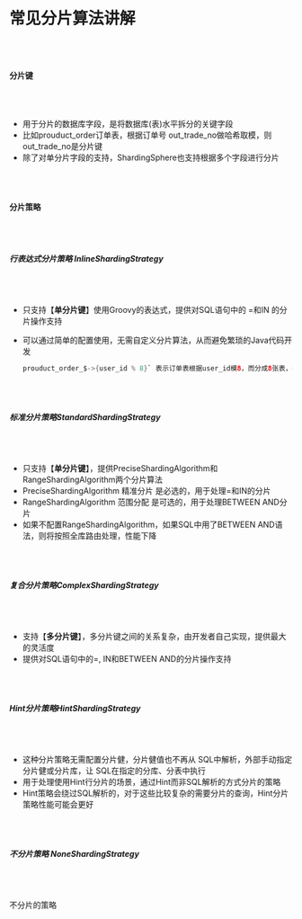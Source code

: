 # **常见分片算法讲解**

 <br></br>

#### 分片键

 <br></br>

- 用于分片的数据库字段，是将数据库(表)水平拆分的关键字段
- 比如prouduct_order订单表，根据订单号 out_trade_no做哈希取模，则out_trade_no是分片键
- 除了对单分片字段的支持，ShardingSphere也支持根据多个字段进行分片

 <br></br>

#### 分片策略

 <br></br>

##### 行表达式分片策略 InlineShardingStrategy

 <br></br>

- 只支持【**单分片键**】使用Groovy的表达式，提供对SQL语句中的 =和IN 的分片操作支持

- 可以通过简单的配置使用，无需自定义分片算法，从而避免繁琐的Java代码开发

  ```java
  prouduct_order_$->{user_id % 8}` 表示订单表根据user_id模8，而分成8张表，表名称为`prouduct_order_0`到`prouduct_order_7
  ```

 <br></br>

##### 标准分片策略StandardShardingStrategy

 <br></br>

- 只支持【**单分片键**】，提供PreciseShardingAlgorithm和RangeShardingAlgorithm两个分片算法
- PreciseShardingAlgorithm 精准分片 是必选的，用于处理=和IN的分片
- RangeShardingAlgorithm 范围分配 是可选的，用于处理BETWEEN AND分片
- 如果不配置RangeShardingAlgorithm，如果SQL中用了BETWEEN AND语法，则将按照全库路由处理，性能下降

 <br></br>

##### 复合分片策略ComplexShardingStrategy

 <br></br>

- 支持【**多分片键**】，多分片键之间的关系复杂，由开发者自己实现，提供最大的灵活度
- 提供对SQL语句中的=, IN和BETWEEN AND的分片操作支持

 <br></br>

##### Hint分片策略HintShardingStrategy

 <br></br>

- 这种分片策略无需配置分片健，分片健值也不再从 SQL中解析，外部手动指定分片健或分片库，让 SQL在指定的分库、分表中执行
- 用于处理使用Hint行分片的场景，通过Hint而非SQL解析的方式分片的策略
- Hint策略会绕过SQL解析的，对于这些比较复杂的需要分片的查询，Hint分片策略性能可能会更好

 <br></br>

##### 不分片策略 NoneShardingStrategy

 <br></br>

不分片的策略